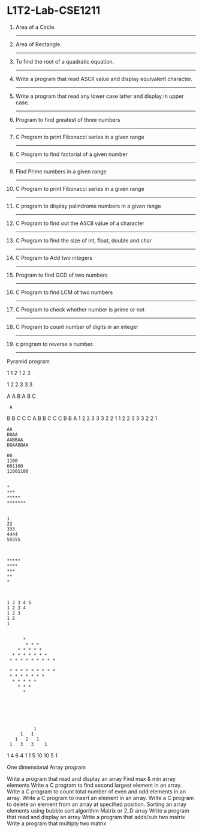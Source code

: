 # L1T2-Lab-CSE1211


1.   Area of a Circle. <hr>
2.   Area of Rectangle. <hr>
3.   To find the root of a quadratic equation. <hr>
4.   Write a program that read ASCII value and display equivalent character. <hr>
5.   Write a program that read any lower case latter and display in upper case. <hr>
6.   Program to find greatest of three numbers <hr>
7.   C Program to print Fibonacci series in a given range <hr>
8.   C Program to find factorial of a given number <hr>
9.   Find Prime numbers in a given range <hr>
10.  C Program to print Fibonacci series in a given range <hr>
11.  C program to display palindrome numbers in a given range <hr>
12.  C Program to find out the ASCII value of a character <hr>
13.  C Program to find the size of int, float, double and char <hr>
14.  C Program to Add two integers <hr>
15.  Program to find GCD of two numbers <hr>
16.  C Program to find LCM of two numbers <hr>
17.  C Program to check whether number is prime or not <hr>
18.  C Program to count number of digits in an integer <hr>
19.  c program to reverse a number. <hr>

Pyramid program

   1
   1 2
   1 2 3


   1
   2 2
   3 3 3

   A
   A B
   A B C

     A
 B      B
C   C     C
      A
 B      B
C   C     C
  B     B
     A
             1
         2       2
     3      3      3
         2      2
             1
1
2  2
3   3  3
2    2
1

	AA
	BBAA
	AABBAA
	BBAABBAA

	00
	1100
	001100
	11001100


	*
	***
	*****
	*******


	1
	22
	333
	4444
	55555



	*****
	****
	***
	**
	*



	1 2 3 4 5
	1 2 3 4
	1 2 3
	1 2
	1


          *
    	   * * *
 	    * * * * *
 	  * * * * * * *
	 * * * * * * * * *

	 * * * * * * * * *
  	 * * * * * * *
      * * * * *
        * * *
          *






	          1
         1   1
       1   2   1
     1   3   3    1
   1  4    6   4   1
 1  5   10   10  5   1

One dimensional Array program


Write a program that read and display an array
Find max & min array elements
Write a C program to find second largest element in an array.
Write a C program to count total number of even and odd elements in an array.
 Write a C program to insert an element in an array.
Write a C program to delete an element from an array at specified position.
Sorting an array elements using bubble sort algorithm
Matrix or 2_D array
Write a program that read and display an array
Write a program that  adds/sub two matrix
Write a program that multiply two matrix





 
